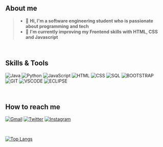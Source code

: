 ## About me
> - 👋 **Hi, I'm a software engineering student who is passionate about programming and tech**
> - 🌱 **I'm currently improving my Frontend skills with HTML, CSS and Javascript**

<br>

## Skills & Tools

![Java](https://img.shields.io/badge/-Java-000?&logo=Java&logoColor=white&color=EF5717)
![Python](https://img.shields.io/badge/-Python-000?&logo=Python&logoColor=white&color=2472D0)
![JavaScript](https://img.shields.io/badge/-JavaScript-000?&logo=JavaScript&logoColor=white&color=FFEE14)
![HTML](https://img.shields.io/badge/-HTML5-000?&logo=HTML5&logoColor=white&color=FF6014)
![CSS](https://img.shields.io/badge/-CSS3-000?&logo=CSS3&logoColor=white&color=38A2F5)
![SQL](https://img.shields.io/badge/-SQL-000?&logo=MySQL&logoColor=white&color=2472D0)
![BOOTSTRAP](https://img.shields.io/badge/-BOOTSTRAP-000?&logo=BOOTSTRAP&logoColor=white&color=8C12CB)
![GIT](https://img.shields.io/badge/-GIT-000?&logo=GIT&logoColor=white&color=FB5C1F)
![VSCODE](https://img.shields.io/badge/-VS%20Code-000?&logo=visual-studio-code&logoColor=white&color=1CA7E5)
![ECLIPSE](https://img.shields.io/badge/-Eclipse-000?&logo=eclipse&logoColor=white&color=04417A)

<br>

## How to reach me
[![Gmail](https://img.shields.io/badge/-gmail-c14438?style=for-the-badge&logo=Gmail&logoColor=ffffff)](mailto:albarromero27@gmail.com)
[![Twitter](https://img.shields.io/badge/-twitter-19B2E5?style=for-the-badge&logo=Twitter&logoColor=ffffff)](https://twitter.com/alba_rromero)
[![Instagram](https://img.shields.io/badge/-instagram-DF1EF6?style=for-the-badge&logo=Instagram&logoColor=ffffff)](https://instagram.com/albarromero)

<br>

[![Top Langs](https://github-readme-stats.vercel.app/api/top-langs/?username=albarromero&layout=compact&)](https://github.com/albarromero/github-readme-stats)
<!---
albarromero/albarromero is a ✨ special ✨ repository because its `README.md` (this file) appears on your GitHub profile.
You can click the Preview link to take a look at your changes.
--->

<!-- SHOW VISITORS
<a href="https://github.com/albarromero/shields-io-visitor-counter">
  <img src="https://shields-io-visitor-counter.herokuapp.com/badge?page=albarromero.albarromero&style=for-the-badge">
<a>
-->
